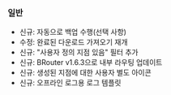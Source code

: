 ### 일반
- 신규: 자동으로 백업 수행(선택 사항)
- 수정: 완료된 다운로드 가져오기 재개
- 신규: "사용자 정의 지점 있음" 필터 추가
- 신규: BRouter v1.6.3으로 내부 라우팅 업데이트
- 신규: 생성된 지점에 대한 사용자 별도 아이콘
- 신규: 오프라인 로그용 로그 템플릿
